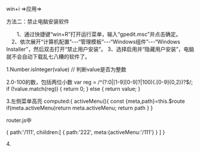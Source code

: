 win+i =>应用=>


方法二：禁止电脑安装软件

　　1、通过快捷键“win+R”打开运行菜单，输入“gpedit.msc”并点击确定。
　2、依次展开“计算机配置”---“管理模板”---“Windows组件”---“Windows Installer”，然后双击打开“禁止用户安装”。
3、选择启用并“隐藏用户安装”，电脑就不会自动下载乱七八糟的软件了。



1.Number.isInteger(value) // 判断value是否为整数

2.0-100的数，包括两位小数
 var reg = /^(?:0|[1-9][0-9]?|100)(\.[0-9]{0,2})?$/;
      if (!value.match(reg)) {
        return 0;
      } else {
        return value;
      }

3.左侧菜单高亮
<el-menu :default-active="activeMenu"></el-menu>
computed:{
    activeMenu(){
        const {meta,path}=this.$route
        if(meta.activeMenu)return meta.activeMenu;
        return path
    }
}

router.js中

{
    path:'/111',
    chiildren:[
        {
            path:'222',
            meta:{activeMenu:'/111'}
        }
    ]
}

4.<el-popover placement="bottom" popper-class="wrap" trigger="hover"></el-popover>